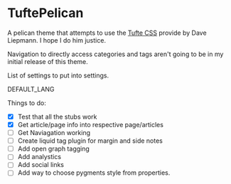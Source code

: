 # TuftePelican
A pelican theme that attempts to use the [Tufte CSS](http://www.daveliepmann.com/tufte-css/) provide by Dave Liepmann. I hope I do him justice.

Navigation to directly access categories and tags aren't going to be in my initial release of this theme.


List of settings to put into settings.


DEFAULT_LANG



Things to do:
- [X] Test that all the stubs work
- [X] Get article/page info into respective page/articles
- [ ] Get Naviagation working
- [ ] Create liquid tag plugin for margin and side notes
- [ ] Add open graph tagging
- [ ] Add analystics
- [ ] Add social links
- [ ] Add way to choose pygments style from properties.
